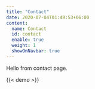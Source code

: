 ```yaml
---
title: "Contact"
date: 2020-07-04T01:49:53+06:00
content:
  name: Contact
  id: contact
  enable: true
  weight: 1
  showOnNavbar: true
---
```


Hello from contact page.

{{< demo >}}
